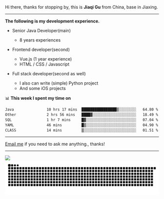 Hi there, thanks for stopping by, this is **Jiaqi Gu** from China, base in Jiaxing.

---

**The following is my development experience.**

- Senior Java Developer(main)
  - 8 years experiences

- Frontend developer(second)
  - Vue.js (1 year experience)
  - HTML / CSS / Javascript
  
- Full stack developer(second as well)
  - I also can write (simple) Python project
  - And some iOS projects

📊 **This week I spent my time on**
<!--START_SECTION:waka-->

```txt
Java               10 hrs 17 mins  ████████████████▒░░░░░░░░   64.80 %
Other              2 hrs 56 mins   ████▓░░░░░░░░░░░░░░░░░░░░   18.49 %
SQL                1 hr 7 mins     █▓░░░░░░░░░░░░░░░░░░░░░░░   07.04 %
YAML               46 mins         █▒░░░░░░░░░░░░░░░░░░░░░░░   04.90 %
CLASS              14 mins         ▒░░░░░░░░░░░░░░░░░░░░░░░░   01.51 %
```

<!--END_SECTION:waka-->

---

[Email me](mailto:htk2klwgr@mozmail.com?subject=Hiring_from_GitHub) if you need to ask me anything., thanks!

---

![]( https://visitor-badge.glitch.me/badge?page_id=githubgujiaqi)
![]( https://github.com/droid-Q/droid-Q/raw/output/github-contribution-grid-snake.svg#gh-dark-mode-only)
